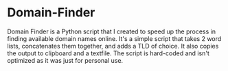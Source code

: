 # Domain-Finder
Domain Finder is a Python script that I created to speed up the process in finding available domain names online. It's a simple script that takes 2 word lists, concatenates them together, and adds a TLD of choice. It also copies the output to clipboard and a textfile. The script is hard-coded and isn't optimized as it was just for personal use.
